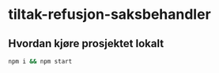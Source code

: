 # tiltak-refusjon-saksbehandler

## Hvordan kjøre prosjektet lokalt

```bash
npm i && npm start
```
